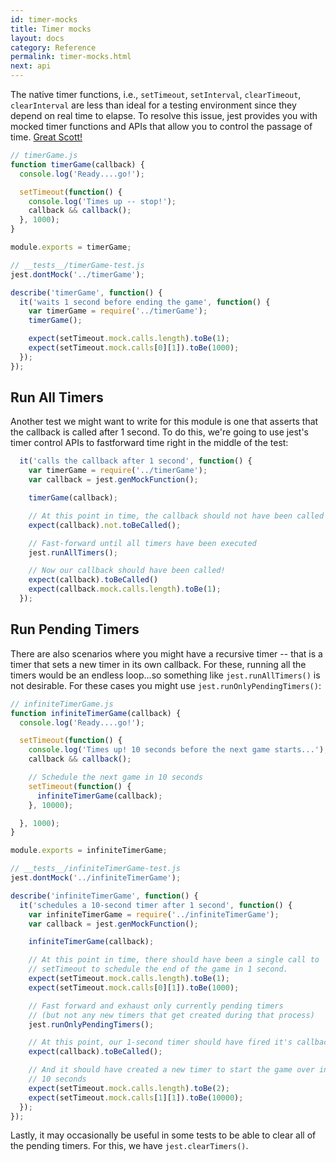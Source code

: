 ```yaml
---
id: timer-mocks
title: Timer mocks
layout: docs
category: Reference
permalink: timer-mocks.html
next: api
---
```


The native timer functions, i.e., `setTimeout`, `setInterval`, `clearTimeout`,
`clearInterval` are less than ideal for a testing environment since they depend
on real time to elapse. To resolve this issue, jest provides you with mocked
timer functions and APIs that allow you to control the passage of time.
[Great Scott!](https://www.youtube.com/watch?v=5gVv10J4nio)

```javascript
// timerGame.js
function timerGame(callback) {
  console.log('Ready....go!');

  setTimeout(function() {
    console.log('Times up -- stop!');
    callback && callback();
  }, 1000);
}

module.exports = timerGame;
```
```javascript
// __tests__/timerGame-test.js
jest.dontMock('../timerGame');

describe('timerGame', function() {
  it('waits 1 second before ending the game', function() {
    var timerGame = require('../timerGame');
    timerGame();

    expect(setTimeout.mock.calls.length).toBe(1);
    expect(setTimeout.mock.calls[0][1]).toBe(1000);
  });
});
```

## Run All Timers

Another test we might want to write for this module is one that asserts that the
callback is called after 1 second. To do this, we're going to use jest's timer
control APIs to fastforward time right in the middle of the test:

```javascript
  it('calls the callback after 1 second', function() {
    var timerGame = require('../timerGame');
    var callback = jest.genMockFunction();

    timerGame(callback);

    // At this point in time, the callback should not have been called yet
    expect(callback).not.toBeCalled();

    // Fast-forward until all timers have been executed
    jest.runAllTimers();

    // Now our callback should have been called!
    expect(callback).toBeCalled()
    expect(callback.mock.calls.length).toBe(1);
  });
```

## Run Pending Timers

There are also scenarios where you might have a recursive timer -- that is a
timer that sets a new timer in its own callback. For these, running all the
timers would be an endless loop...so something like `jest.runAllTimers()` is not
desirable. For these cases you might use `jest.runOnlyPendingTimers()`:

```javascript
// infiniteTimerGame.js
function infiniteTimerGame(callback) {
  console.log('Ready....go!');

  setTimeout(function() {
    console.log('Times up! 10 seconds before the next game starts...');
    callback && callback();

    // Schedule the next game in 10 seconds
    setTimeout(function() {
      infiniteTimerGame(callback);
    }, 10000);

  }, 1000);
}

module.exports = infiniteTimerGame;
```
```javascript
// __tests__/infiniteTimerGame-test.js
jest.dontMock('../infiniteTimerGame');

describe('infiniteTimerGame', function() {
  it('schedules a 10-second timer after 1 second', function() {
    var infiniteTimerGame = require('../infiniteTimerGame');
    var callback = jest.genMockFunction();

    infiniteTimerGame(callback);

    // At this point in time, there should have been a single call to
    // setTimeout to schedule the end of the game in 1 second.
    expect(setTimeout.mock.calls.length).toBe(1);
    expect(setTimeout.mock.calls[0][1]).toBe(1000);

    // Fast forward and exhaust only currently pending timers
    // (but not any new timers that get created during that process)
    jest.runOnlyPendingTimers();

    // At this point, our 1-second timer should have fired it's callback
    expect(callback).toBeCalled();

    // And it should have created a new timer to start the game over in
    // 10 seconds
    expect(setTimeout.mock.calls.length).toBe(2);
    expect(setTimeout.mock.calls[1][1]).toBe(10000);
  });
});
```
Lastly, it may occasionally be useful in some tests to be able to clear all of
the pending timers. For this, we have `jest.clearTimers()`.
